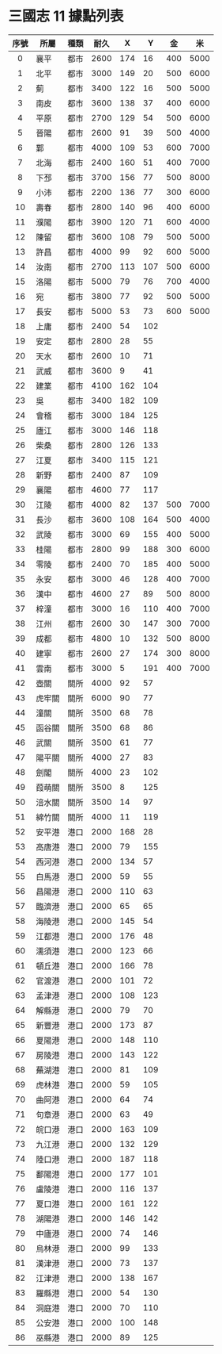 # 三國志 11 據點列表

|序號|所屬|種類|耐久|X|Y|金|米|
|:-:|-|-|-|-|-|-|-|
| 0|襄平|都市|2600|174| 16|400|5000|
| 1|北平|都市|3000|149| 20|500|6000|
| 2|薊　|都市|3400|122| 16|500|5000|
| 3|南皮|都市|3600|138| 37|400|6000|
| 4|平原|都市|2700|129| 54|500|6000|
| 5|晉陽|都市|2600| 91| 39|500|4000|
| 6|鄴　|都市|4000|109| 53|600|7000|
| 7|北海|都市|2400|160| 51|400|7000|
| 8|下邳|都市|3700|156| 77|500|8000|
| 9|小沛|都市|2200|136| 77|300|6000|
|10|壽春|都市|2800|140| 96|400|6000|
|11|濮陽|都市|3900|120| 71|600|4000|
|12|陳留|都市|3600|108| 79|500|5000|
|13|許昌|都市|4000| 99| 92|600|5000|
|14|汝南|都市|2700|113|107|500|6000|
|15|洛陽|都市|5000| 79| 76|700|4000|
|16|宛　|都市|3800| 77| 92|500|5000|
|17|長安|都市|5000| 53| 73|600|5000|
|18|上庸|都市|2400| 54|102|
|19|安定|都市|2800| 28| 55|
|20|天水|都市|2600| 10| 71|
|21|武威|都市|3600|  9| 41|
|22|建業|都市|4100|162|104|
|23|吳　|都市|3400|182|109|
|24|會稽|都市|3000|184|125|
|25|廬江|都市|3000|146|118|
|26|柴桑|都市|2800|126|133|
|27|江夏|都市|3400|115|121|
|28|新野|都市|2400| 87|109|
|29|襄陽|都市|4600| 77|117|
|30|江陵|都市|4000| 82|137|500|7000|
|31|長沙|都市|3600|108|164|500|4000|
|32|武陵|都市|3000| 69|155|400|5000|
|33|桂陽|都市|2800| 99|188|300|6000|
|34|零陵|都市|2400| 70|185|400|5000|
|35|永安|都市|3000| 46|128|400|7000|
|36|漢中|都市|4600| 27| 89|500|8000|
|37|梓潼|都市|3000| 16|110|400|7000|
|38|江州|都市|2600| 30|147|300|7000|
|39|成都|都市|4800| 10|132|500|8000|
|40|建寧|都市|2600| 27|174|300|8000|
|41|雲南|都市|3000|  5|191|400|7000|
|42|壺關|關所|4000|92|57|
|43|虎牢關|關所|6000|90|77|
|44|潼關|關所|3500|68|78|
|45|函谷關|關所|3500|68|86|
|46|武關|關所|3500|61|77|
|47|陽平關|關所|4000|27|83|
|48|劍閣|關所|4000|23|102|
|49|葭萌關|關所|3500|8|125|
|50|涪水關|關所|3500|14|97|
|51|綿竹關|關所|4000|11|119|
|52|安平港|港口|2000|168|28|
|53|高唐港|港口|2000|79|155|
|54|西河港|港口|2000|134|57|
|55|白馬港|港口|2000|59|55|
|56|昌陽港|港口|2000|110|63|
|57|臨濟港|港口|2000|65|65|
|58|海陵港|港口|2000|145|54|
|59|江都港|港口|2000|176|48|
|60|濡須港|港口|2000|123|66|
|61|頓丘港|港口|2000|166|78|
|62|官渡港|港口|2000|101|72|
|63|孟津港|港口|2000|108|123|
|64|解縣港|港口|2000|79|70|
|65|新豐港|港口|2000|173|87|
|66|夏陽港|港口|2000|148|110|
|67|房陵港|港口|2000|143|122|
|68|蕪湖港|港口|2000|81|109|
|69|虎林港|港口|2000|59|105|
|70|曲阿港|港口|2000|64|74|
|71|句章港|港口|2000|63|49|
|72|皖口港|港口|2000|163|109|
|73|九江港|港口|2000|132|129|
|74|陸口港|港口|2000|187|118|
|75|鄱陽港|港口|2000|177|101|
|76|盧陵港|港口|2000|116|137|
|77|夏口港|港口|2000|161|122|
|78|湖陽港|港口|2000|146|142|
|79|中廬港|港口|2000|74|146|
|80|烏林港|港口|2000|99|133|
|81|漢津港|港口|2000|73|137|
|82|江津港|港口|2000|138|167|
|83|羅縣港|港口|2000|54|130|
|84|洞庭港|港口|2000|70|110|
|85|公安港|港口|2000|100|148|
|86|巫縣港|港口|2000|89|125|
